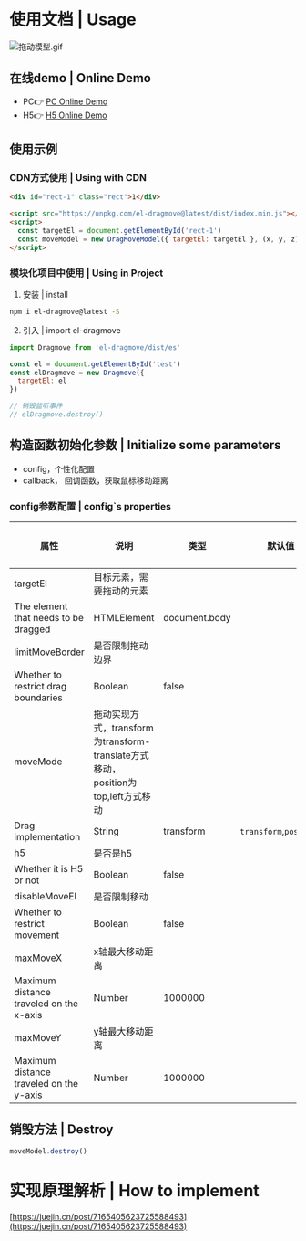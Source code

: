 # 使用文档 | Usage

![拖动模型.gif](https://cdn.nlark.com/yuque/0/2022/gif/743297/1667698967145-6341c3a8-58d6-4225-8cd1-7c02178cf863.gif#averageHue=%23d9d8d8&clientId=u4ef5f103-1e0f-4&crop=0&crop=0&crop=1&crop=1&from=paste&height=883&id=ue204ed0f&margin=%5Bobject%20Object%5D&name=%E6%8B%96%E5%8A%A8%E6%A8%A1%E5%9E%8B.gif&originHeight=883&originWidth=1344&originalType=binary&ratio=1&rotation=0&showTitle=false&size=481399&status=done&style=none&taskId=u02d99430-12c9-4114-ae9f-fc5605ed464&title=&width=1344#averageHue=%23d9d8d8&crop=0&crop=0&crop=1&crop=1&id=xwaSU&originHeight=883&originWidth=1344&originalType=binary&ratio=1&rotation=0&showTitle=false&status=done&style=none&title=)

## 在线demo | Online Demo

- PC👉 [PC Online Demo](https://unpkg.com/el-dragmove@latest/example/index.html)
- H5👉 [H5 Online Demo](https://unpkg.com/el-dragmove@latest/example/h5.html)

## 使用示例
### CDN方式使用 | Using with CDN
```html
<div id="rect-1" class="rect">1</div>

<script src="https://unpkg.com/el-dragmove@latest/dist/index.min.js"></script>
<script>
  const targetEl = document.getElementById('rect-1')
  const moveModel = new DragMoveModel({ targetEl: targetEl }, (x, y, z) => console.log(x, y, z))
</script>
```

### 模块化项目中使用 | Using in Project

1. 安装 | install
```bash
npm i el-dragmove@latest -S
```

2. 引入 | import el-dragmove
```javascript
import Dragmove from 'el-dragmove/dist/es'

const el = document.getElementById('test')
const elDragmove = new Dragmove({
  targetEl: el
})

// 销毁监听事件
// elDragmove.destroy()
```
## 构造函数初始化参数 | Initialize some parameters

- config，个性化配置
- callback， 回调函数，获取鼠标移动距离

### config参数配置 | config`s properties
| 属性 | 说明 | 类型 | 默认值 | 可选值 |
| --- | --- | --- | --- | --- |
| targetEl | 目标元素，需要拖动的元素
The element that needs to be dragged | HTMLElement | document.body |  |
| limitMoveBorder | 是否限制拖动边界
Whether to restrict drag boundaries | Boolean | false |  |
| moveMode | 拖动实现方式，transform为transform-translate方式移动，position为top,left方式移动
Drag implementation | String | transform | `transform`,`position` |
| h5 | 是否是h5
Whether it is H5 or not | Boolean | false |  |
| disableMoveEl | 是否限制移动
Whether to restrict movement | Boolean | false |  |
| maxMoveX | x轴最大移动距离
Maximum distance traveled on the x-axis | Number | 1000000 |  |
| maxMoveY | y轴最大移动距离
Maximum distance traveled on the y-axis | Number | 1000000 |  |


## 销毁方法 | Destroy

```javascript
moveModel.destroy()
```

# 实现原理解析 | How to implement
[https://juejin.cn/post/7165405623725588493](https://juejin.cn/post/7165405623725588493)
